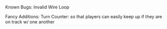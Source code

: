 Known Bugs:
    Invalid Wire Loop

Fancy Additions:
    Turn Counter: so that players can easily keep up if they are on track w/ one another